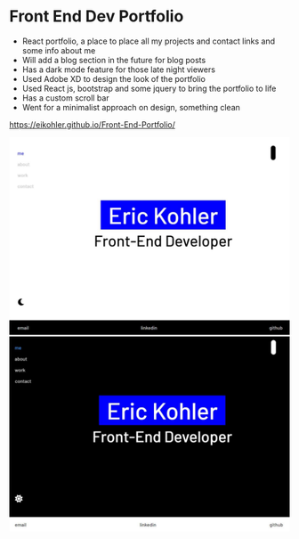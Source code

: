 # Front End Dev Portfolio

- React portfolio, a place to place all my projects and contact links and some info about me
- Will add a blog section in the future for blog posts
- Has a dark mode feature for those late night viewers
- Used Adobe XD to design the look of the portfolio
- Used React js, bootstrap and some jquery to bring the portfolio to life
- Has a custom scroll bar
- Went for a minimalist approach on design, something clean

https://eikohler.github.io/Front-End-Portfolio/

![Screen Shot](src/assets/images/screenshot.jpg?raw=true "Screen Shot")
![Screen Shot Dark](src/assets/images/screenshot-dark.jpg?raw=true "Screen Shot")

